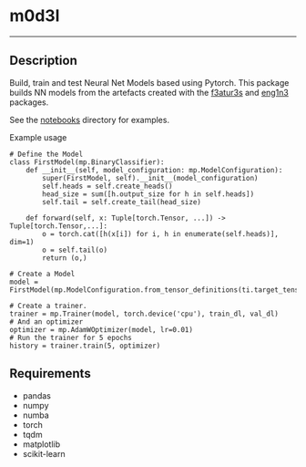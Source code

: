 # m0d3l
- - -
## Description
Build, train and test Neural Net Models based using Pytorch. This package builds NN models from the artefacts created with the [f3atur3s](https://github.com/t0kk35/f3atur3s) and [eng1n3](https://github.com/t0kk35/eng1n3) packages.

See the [notebooks](https://github.com/t0kk35/m0d3l/tree/main/notebooks) directory for examples.

Example usage
```
# Define the Model
class FirstModel(mp.BinaryClassifier):
    def __init__(self, model_configuration: mp.ModelConfiguration):
        super(FirstModel, self).__init__(model_configuration)
        self.heads = self.create_heads()
        head_size = sum([h.output_size for h in self.heads])
        self.tail = self.create_tail(head_size)

    def forward(self, x: Tuple[torch.Tensor, ...]) -> Tuple[torch.Tensor,...]:
        o = torch.cat([h(x[i]) for i, h in enumerate(self.heads)], dim=1)
        o = self.tail(o)
        return (o,)

# Create a Model
model = FirstModel(mp.ModelConfiguration.from_tensor_definitions(ti.target_tensor_def))

# Create a trainer.
trainer = mp.Trainer(model, torch.device('cpu'), train_dl, val_dl)
# And an optimizer
optimizer = mp.AdamWOptimizer(model, lr=0.01)
# Run the trainer for 5 epochs
history = trainer.train(5, optimizer)
```

## Requirements
- pandas
- numpy
- numba
- torch
- tqdm
- matplotlib
- scikit-learn